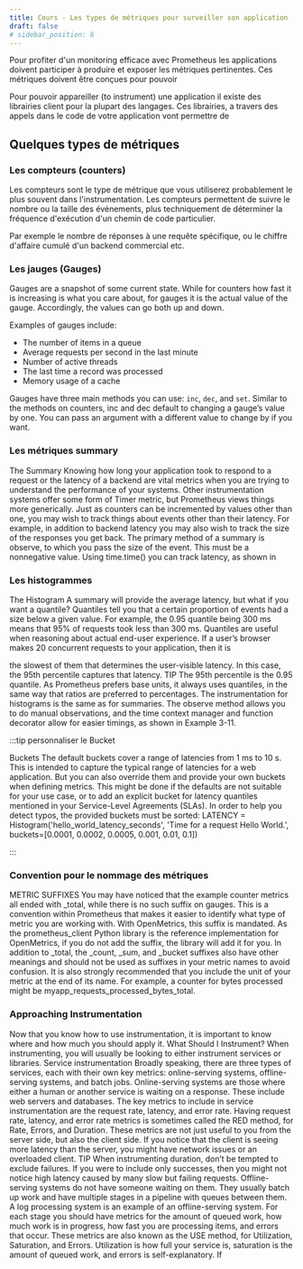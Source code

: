 ```yaml
---
title: Cours - Les types de métriques pour surveiller son application
draft: false
# sidebar_position: 6
---
```






Pour profiter d'un monitoring efficace avec Prometheus les applications doivent participer à produire et exposer les métriques pertinentes.
Ces métriques doivent être conçues pour pouvoir

Pour pouvoir appareiller (to instrument) une application il existe des librairies client pour la plupart des langages. Ces librairies, a travers des appels dans le code de votre application vont permettre de 


## Quelques types de métriques

### Les compteurs (counters)

Les compteurs sont le type de métrique que vous utiliserez probablement le plus souvent dans l'instrumentation. Les compteurs permettent de suivre le nombre ou la taille des événements, plus techniquement de déterminer la fréquence d'exécution d'un chemin de code particulier.

Par exemple le nombre de réponses à une requête spécifique, ou le chiffre d'affaire cumulé d'un backend commercial etc.


### Les jauges (Gauges)

Gauges are a snapshot of some current state. While for counters how fast it is increasing is what you care about, for gauges it is the actual value of the
gauge. Accordingly, the values can go both up and down.

Examples of gauges include:
- The number of items in a queue
- Average requests per second in the last minute
- Number of active threads
- The last time a record was processed
- Memory usage of a cache

Gauges have three main methods you can use: `inc`, `dec`, and `set`.
Similar to the methods on counters, inc and dec default to changing a gauge’s value by one.
You can pass an argument with a different value to change by if you want. 

### Les métriques summary

The Summary
Knowing how long your application took to respond to a request or the
latency of a backend are vital metrics when you are trying to understand the
performance of your systems. Other instrumentation systems offer some
form of Timer metric, but Prometheus views things more generically. Just
as counters can be incremented by values other than one, you may wish to
track things about events other than their latency. For example, in addition
to backend latency you may also wish to track the size of the responses you
get back.
The primary method of a summary is observe, to which you pass the size
of the event. This must be a nonnegative value. Using time.time() you
can track latency, as shown in


### Les histogrammes

The Histogram
A summary will provide the average latency, but what if you want a
quantile? Quantiles tell you that a certain proportion of events had a size
below a given value. For example, the 0.95 quantile being 300 ms means
that 95% of requests took less than 300 ms.
Quantiles are useful when reasoning about actual end-user experience. If a
user’s browser makes 20 concurrent requests to your application, then it is

the slowest of them that determines the user-visible latency. In this case, the
95th percentile captures that latency.
TIP
The 95th percentile is the 0.95 quantile. As Prometheus prefers base units, it always
uses quantiles, in the same way that ratios are preferred to percentages.
The instrumentation for histograms is the same as for summaries. The
observe method allows you to do manual observations, and the time
context manager and function decorator allow for easier timings, as shown
in Example 3-11.

:::tip personnaliser le Bucket

Buckets
The default buckets cover a range of latencies from 1 ms to 10 s. This is
intended to capture the typical range of latencies for a web application. But
you can also override them and provide your own buckets when defining
metrics. This might be done if the defaults are not suitable for your use
case, or to add an explicit bucket for latency quantiles mentioned in your
Service-Level Agreements (SLAs). In order to help you detect typos, the
provided buckets must be sorted:
LATENCY = Histogram('hello_world_latency_seconds',
'Time for a request Hello World.',
buckets=[0.0001, 0.0002, 0.0005, 0.001, 0.01, 0.1])

:::

### Convention pour le nommage des métriques

METRIC SUFFIXES
You may have noticed that the example counter metrics all ended with
_total, while there is no such suffix on gauges. This is a convention
within Prometheus that makes it easier to identify what type of metric
you are working with.
With OpenMetrics, this suffix is mandated. As the prometheus_client
Python library is the reference implementation for OpenMetrics, if you
do not add the suffix, the library will add it for you.
In addition to _total, the _count, _sum, and _bucket suffixes
also have other meanings and should not be used as suffixes in your
metric names to avoid confusion.
It is also strongly recommended that you include the unit of your metric
at the end of its name. For example, a counter for bytes processed might
be myapp_requests_processed_bytes_total.


### Approaching Instrumentation

Now that you know how to use instrumentation, it is important to know
where and how much you should apply it.
What Should I Instrument?
When instrumenting, you will usually be looking to either instrument
services or libraries.
Service instrumentation
Broadly speaking, there are three types of services, each with their own key
metrics: online-serving systems, offline-serving systems, and batch jobs.
Online-serving systems are those where either a human or another service is
waiting on a response. These include web servers and databases. The key
metrics to include in service instrumentation are the request rate, latency,
and error rate. Having request rate, latency, and error rate metrics is
sometimes called the RED method, for Rate, Errors, and Duration. These
metrics are not just useful to you from the server side, but also the client
side. If you notice that the client is seeing more latency than the server, you
might have network issues or an overloaded client.
TIP
When instrumenting duration, don’t be tempted to exclude failures. If you were to
include only successes, then you might not notice high latency caused by many slow but
failing requests.
Offline-serving systems do not have someone waiting on them. They
usually batch up work and have multiple stages in a pipeline with queues
between them. A log processing system is an example of an offline-serving
system. For each stage you should have metrics for the amount of queued
work, how much work is in progress, how fast you are processing items,
and errors that occur. These metrics are also known as the USE method, for
Utilization, Saturation, and Errors. Utilization is how full your service is,
saturation is the amount of queued work, and errors is self-explanatory. If






